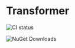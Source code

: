 Transformer
===========

![CI status](http://img.shields.io/teamcity/http/powerdeploy-buildserver.cloudapp.net/e/Transformer_CI.svg)



![NuGet Downloads](http://img.shields.io/nuget/dt/Transformer.VisualStudio.svg)
